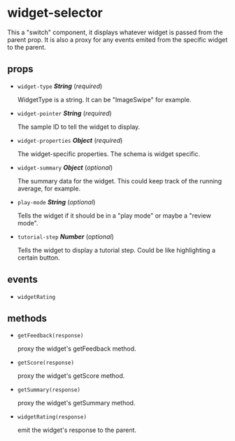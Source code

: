 # widget-selector 

This a "switch" component, it displays whatever widget is
passed from the parent prop. It is also a proxy for any events emited from
the specific widget to the parent. 

## props 

- `widget-type` ***String*** (*required*) 

  WidgetType is a string. It can be "ImageSwipe" for example. 

- `widget-pointer` ***String*** (*required*) 

  The sample ID to tell the widget to display. 

- `widget-properties` ***Object*** (*required*) 

  The widget-specific properties. The schema is widget specific. 

- `widget-summary` ***Object*** (*optional*) 

  The summary data for the widget.
  This could keep track of the running average, for example. 

- `play-mode` ***String*** (*optional*) 

  Tells the widget if it should be in a "play mode" or maybe a "review mode". 

- `tutorial-step` ***Number*** (*optional*) 

  Tells the widget to display a tutorial step.
  Could be like highlighting a certain button. 

## events 

- `widgetRating` 

## methods 

- `getFeedback(response)` 

  proxy the widget's getFeedback method. 

- `getScore(response)` 

  proxy the widget's getScore method. 

- `getSummary(response)` 

  proxy the widget's getSummary method. 

- `widgetRating(response)` 

  emit the widget's response to the parent. 


